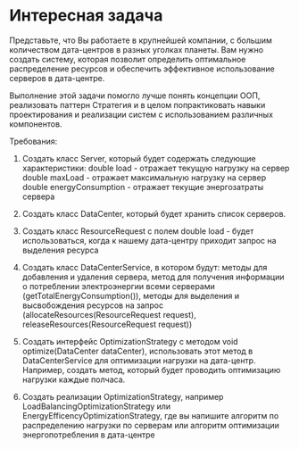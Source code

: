 # Интересная задача

Представьте, что Вы работаете в крупнейшей компании, с большим количеством дата-центров в разных уголках планеты. Вам нужно создать систему, которая позволит определить оптимальное распределение ресурсов и обеспечить эффективное использование серверов в дата-центре.

Выполнение этой задачи помогло лучше понять концепции ООП, реализовать паттерн Стратегия и в целом попрактиковать навыки проектирования и реализации систем с использованием различных компонентов.

Требования:

1. Создать класс Server, который будет содержать следующие характеристики:
      double load - отражает текущую нагрузку на сервер
      double maxLoad - отражает максимальную нагрузку на сервер
      double energyConsumption - отражает текущие энергозатраты сервера

2. Создать класс DataCenter, который будет хранить список серверов.

3. Создать класс ResourceRequest с полем double load - будет использоваться, когда к нашему дата-центру приходит запрос на выделения ресурса

4. Создать класс DataCenterService, в котором будут:
      методы для добавления и удаления сервера,
      метод для получения информации о потреблении электроэнергии всеми серверами (getTotalEnergyConsumption()),
      методы для выделения и высвобождения ресурсов на запрос (allocateResources(ResourceRequest request), releaseResources(ResourceRequest request))

5. Создать интерфейс OptimizationStrategy с методом void optimize(DataCenter dataCenter), использовать этот метод в DataCenterService для оптимизации нагрузки на дата-центр. Например, создать метод, который будет проводить оптимизацию нагрузки каждые полчаса.

6. Создать реализации OptimizationStrategy, например LoadBalancingOptimizationStrategy или EnergyEfficencyOptimizationStrategy, где вы напишите алгоритм по распределению нагрузки по серверам или алгоритм оптимизации энергопотребления в дата-центре
